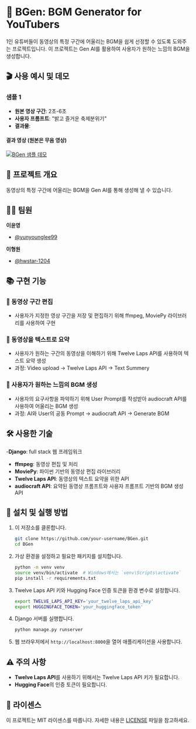 # 🎵 BGen: BGM Generator for YouTubers

1인 유튜버들이 동영상의 특정 구간에 어울리는 BGM을 쉽게 선정할 수 있도록 도와주는 프로젝트입니다. 이 프로젝트는 Gen AI를 활용하여 사용자가 원하는 느낌의 BGM을 생성합니다.


## 🎬 사용 예시 및 데모

### 샘플 1
- **원본 영상 구간**: 2초-6초
- **사용자 프롬프트**: "밝고 즐거운 축제분위기"
- **결과물**: 

#### 결과 영상 (원본은 무음 영상)
[![BGen 샘플 데모](https://img.youtube.com/vi/OungXXpJo4U/0.jpg)](https://youtu.be/OungXXpJo4U)

## 🚀 프로젝트 개요

동영상의 특정 구간에 어울리는 BGM을 Gen AI를 통해 생성해 낼 수 있습니다. 

## 🧑‍💻 팀원

**이윤영**
  - [@yunyounglee99](https://github.com/yunyounglee99)
    
**이형원**
  - [@hwstar-1204](https://github.com/hwstar-1204) 


## 📚 구현 기능

### 📌 동영상 구간 편집
- 사용자가 지정한 영상 구간을 저장 및 편집하기 위해 ffmpeg, MoviePy 라이브러리를 사용하여 구현

### 📌 동영상을 텍스트로 요약
- 사용자가 원하는 구간의 동영상을 이해하기 위해 Twelve Laps API를 사용하여 텍스트 요약 생성
- 과정: Video upload → Twelve Laps API → Text Summery

### 📌 사용자가 원하는 느낌의 BGM 생성
- 사용자의 요구사항을 파악하기 위해 User Prompt를 작성받아 audiocraft API를 사용하여 어울리는 BGM 생성
- 과정: AI와 User의 공동 Prompt → audiocraft API → Generate BGM

## 🛠 사용한 기술

-**Django**: full stack 웹 프레임워크 
- **ffmpeg**: 동영상 편집 및 처리
- **MoviePy**: 파이썬 기반의 동영상 편집 라이브러리
- **Twelve Laps API**: 동영상의 텍스트 요약을 위한 API
- **audiocraft API**: 요약된 동영상 프롬프트와 사용자 프롬프트 기반의 BGM 생성 API

## 📝 설치 및 실행 방법

1. 이 저장소를 클론합니다.
    ```bash
    git clone https://github.com/your-username/BGen.git
    cd BGen
    ```

2. 가상 환경을 설정하고 필요한 패키지를 설치합니다.
    ```bash
    python -m venv venv
    source venv/bin/activate  # Windows에서는 `venv\Scripts\activate`
    pip install -r requirements.txt
    ```

3. Twelve Laps API 키와 Hugging Face 인증 토큰을 환경 변수로 설정합니다.
    ```bash
    export TWELVE_LAPS_API_KEY='your_twelve_laps_api_key'
    export HUGGINGFACE_TOKEN='your_huggingface_token'
    ```

4. Django 서버를 실행합니다.
    ```bash
    python manage.py runserver
    ```

5. 웹 브라우저에서 `http://localhost:8000`을 열어 애플리케이션을 사용합니다.

## ⚠️ 주의 사항

- **Twelve Laps API**를 사용하기 위해서는 Twelve Laps API 키가 필요합니다.
- **Hugging Face**의 인증 토큰이 필요합니다.


## 📜 라이센스

이 프로젝트는 MIT 라이센스를 따릅니다. 자세한 내용은 [LICENSE](./LICENSE) 파일을 참고하세요.

